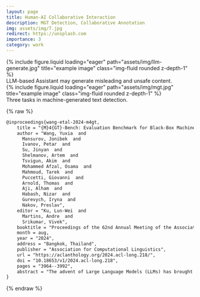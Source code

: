 ```yaml
---
layout: page
title: Human-AI Collaborative Interaction
description: MGT Detection, Collaborative Annotation
img: assets/img/7.jpg
redirect: https://unsplash.com
importance: 3
category: work
---
```


<div class="row">
    <div class="col-sm mt-3 mt-md-0">
        {% include figure.liquid loading="eager" path="assets/img/llm-generate.jpg" title="example image" class="img-fluid rounded z-depth-1" %}
    </div>
</div>
<div class="caption">
    LLM-based Assistant may generate misleading and unsafe content.
</div>

<div class="row">
    <div class="col-sm mt-3 mt-md-0">
        {% include figure.liquid loading="eager" path="assets/img/mgt.jpg" title="example image" class="img-fluid rounded z-depth-1" %}
    </div>
</div>
<div class="caption">
    Three tasks in machine-generated text detection.
</div>

{% raw %}

```html
@inproceedings{wang-etal-2024-m4gt,
    title = "{M}4{GT}-Bench: Evaluation Benchmark for Black-Box Machine-Generated Text Detection",
    author = "Wang, Yuxia  and
      Mansurov, Jonibek  and
      Ivanov, Petar  and
      Su, Jinyan  and
      Shelmanov, Artem  and
      Tsvigun, Akim  and
      Mohammed Afzal, Osama  and
      Mahmoud, Tarek  and
      Puccetti, Giovanni  and
      Arnold, Thomas  and
      Aji, Alham  and
      Habash, Nizar  and
      Gurevych, Iryna  and
      Nakov, Preslav",
    editor = "Ku, Lun-Wei  and
      Martins, Andre  and
      Srikumar, Vivek",
    booktitle = "Proceedings of the 62nd Annual Meeting of the Association for Computational Linguistics (Volume 1: Long Papers)",
    month = aug,
    year = "2024",
    address = "Bangkok, Thailand",
    publisher = "Association for Computational Linguistics",
    url = "https://aclanthology.org/2024.acl-long.218/",
    doi = "10.18653/v1/2024.acl-long.218",
    pages = "3964--3992",
    abstract = "The advent of Large Language Models (LLMs) has brought an unprecedented surge in machine-generated text (MGT) across diverse channels. This raises legitimate concerns about its potential misuse and societal implications. The need to identify and differentiate such content from genuine human-generated text is critical in combating disinformation, preserving the integrity of education and scientific fields, and maintaining trust in communication. In this work, we address this problem by introducing a new benchmark based on a multilingual, multi-domain and multi-generator corpus of MGTs {---} M4GT-Bench. The benchmark is compiled of three tasks: (1) mono-lingual and multi-lingual binary MGT detection; (2) multi-way detection where one need to identify, which particular model generated the text; and (3) mixed human-machine text detection, where a word boundary delimiting MGT from human-written content should be determined. On the developed benchmark, we have tested several MGT detection baselines and also conducted an evaluation of human performance. We see that obtaining good performance in MGT detection usually requires an access to the training data from the same domain and generators. The benchmark is available at https://github.com/mbzuai-nlp/M4GT-Bench."
}
```

{% endraw %}
